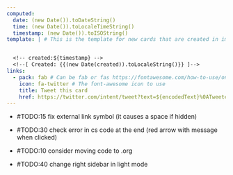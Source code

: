 ```yaml
---
computed:
  date: (new Date()).toDateString()
  time: (new Date()).toLocaleTimeString()
  timestamp: (new Date()).toISOString()
template: | # This is the template for new cards that are created in imdone


  <!-- created:${timestamp} -->
  <!--[ Created: {{(new Date(created)).toLocaleString()}} ]-->
links:
  - pack: fab # Can be fab or fas https://fontawesome.com/how-to-use/on-the-web/referencing-icons/basic-use
    icon: fa-twitter # The font-awesome icon to use
    title: Tweet this card
    href: https://twitter.com/intent/tweet?text=${encodedText}%0ATweeted%20with%20@imdoneio
---
```


-  #TODO:15 fix external link symbol (it causes a space if hidden)
<!-- created:2021-02-17T01:39:09.394Z -->
<!--[ Created: {{(new Date(created)).toLocaleString()}} ]-->


-  #TODO:30 check error in cs code at the end (red arrow with message when clicked)
<!-- created:2021-02-20T16:51:33.830Z -->
<!--[ Created: {{(new Date(created)).toLocaleString()}} ]-->


-  #TODO:10 consider moving code to .org
<!-- created:2021-02-20T16:52:24.068Z -->
<!--[ Created: {{(new Date(created)).toLocaleString()}} ]-->


-  #TODO:40 change right sidebar in light mode
<!-- created:2021-02-20T17:45:08.368Z -->
<!--[ Created: {{(new Date(created)).toLocaleString()}} ]-->

